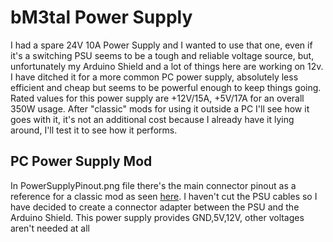 # bM3tal Power Supply
I had a spare 24V 10A Power Supply and I wanted to use that one, even if it's a switching PSU seems to be a tough and reliable voltage source, but, unfortunately my Arduino Shield and a lot of things here are working on 12v. I have ditched it for a more common PC power supply, absolutely less efficient and cheap but seems to be powerful enough to keep things going.<br/>
Rated values for this power supply are +12V/15A, +5V/17A for an overall 350W usage. After "classic" mods for using it outside a PC I'll see how it goes with it, it's not an additional cost because I already have it lying around, I'll test it to see how it performs.

## PC Power Supply Mod
In PowerSupplyPinout.png file there's the main connector pinout as a reference for a classic mod as seen [here](http://makezine.com/projects/computer-power-supply-to-bench-power-supply-adapter/). I haven't cut the PSU cables so I have decided to create a connector adapter between the PSU and the Arduino Shield. This power supply provides GND,5V,12V, other voltages aren't needed at all
